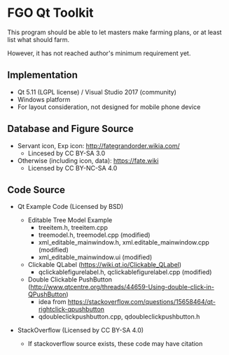 # FGO Qt Toolkit

This program should be able to let masters make farming plans, or at least list what should farm. 

However, it has not reached author's minimum requirement yet.

## Implementation

* Qt 5.11 (LGPL license) / Visual Studio 2017 (community)
* Windows platform
* For layout consideration, not designed for mobile phone device

## Database and Figure Source

* Servant icon, Exp icon: http://fategrandorder.wikia.com/
	* Lincesed by CC BY-SA 3.0
* Otherwise (including icon, data): https://fate.wiki
	* Licensed by CC BY-NC-SA 4.0

## Code Source

* Qt Example Code (Licensed by BSD)
	* Editable Tree Model Example
		* treeitem.h, treeitem.cpp
		* treemodel.h, treemodel.cpp (modified)
		* xml_editable_mainwindow.h, xml.editable_mainwindow.cpp (modified)
		* xml_editable_mainwindow.ui (modified)
	* Clickable QLabel (https://wiki.qt.io/Clickable_QLabel)
		* qclickablefigurelabel.h, qclickablefigurelabel.cpp (modified)
	* Double Clickable PushButton (http://www.qtcentre.org/threads/44659-Using-double-click-in-QPushButton)
		* idea from https://stackoverflow.com/questions/15658464/qt-rightclick-qpushbutton
		* qdoubleclickpushbutton.cpp, qdoubleclickpushbutton.h

* StackOverflow (Licensed by CC BY-SA 4.0)
	* If stackoverflow source exists, these code may have citation
